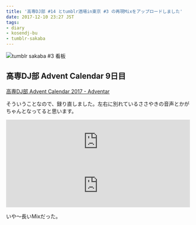 ```yaml
---
title: '高専DJ部 #14 とtumblr酒場in東京 #3 の再現Mixをアップロードしました'
date: 2017-12-10 23:27 JST
tags:
- diary
- kosendj-bu
- tumblr-sakaba
---
```


![tumblr sakaba #3 看板](2017/tumblr-sakaba-in-tokyo-3rd.jpg)

## 高専DJ部 Advent Calendar 9日目
[高専DJ部 Advent Calendar 2017 - Adventar](https://adventar.org/calendars/2354)

そういうことなので、録り直しました。左右に別れているささやきの音声とかがちゃんとなってると思います。

<iframe width="100%" height="120" src="https://www.mixcloud.com/widget/iframe/?hide_cover=1&light=1&feed=%2Fyu_suke1994%2Fkosendj-bu-14-re-recording%2F" frameborder="0" ></iframe>

<iframe width="100%" height="120" src="https://www.mixcloud.com/widget/iframe/?hide_cover=1&light=1&feed=%2Fyu_suke1994%2Ftumblr%E9%85%92%E5%A0%B4-in-%E6%9D%B1%E4%BA%AC%2F" frameborder="0" ></iframe>

いや〜長いMixだった。
